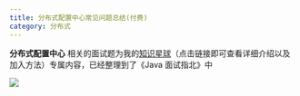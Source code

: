 ```yaml
---
title: 分布式配置中心常见问题总结(付费)
category: 分布式
---
```


**分布式配置中心** 相关的面试题为我的[知识星球](https://javaguide.cn/about-the-author/zhishixingqiu-two-years.html)（点击链接即可查看详细介绍以及加入方法）专属内容，已经整理到了《Java 面试指北》中

![](https://oss.javaguide.cn/javamianshizhibei/distributed-system.png)

<!-- @include: @planet.snippet.md -->

<!-- @include: @article-footer.snippet.md -->
